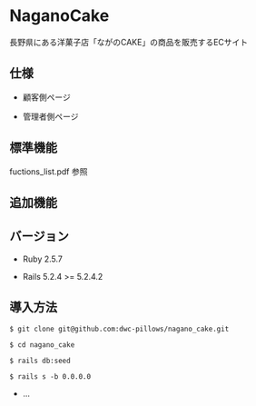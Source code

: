 # NaganoCake
長野県にある洋菓子店「ながのCAKE」の商品を販売するECサイト

## 仕様

* 顧客側ページ

* 管理者側ページ

## 標準機能
fuctions_list.pdf 参照

## 追加機能

## バージョン

* Ruby 2.5.7

* Rails 5.2.4 >= 5.2.4.2

## 導入方法

```
$ git clone git@github.com:dwc-pillows/nagano_cake.git

$ cd nagano_cake

$ rails db:seed

$ rails s -b 0.0.0.0
```

* ...

